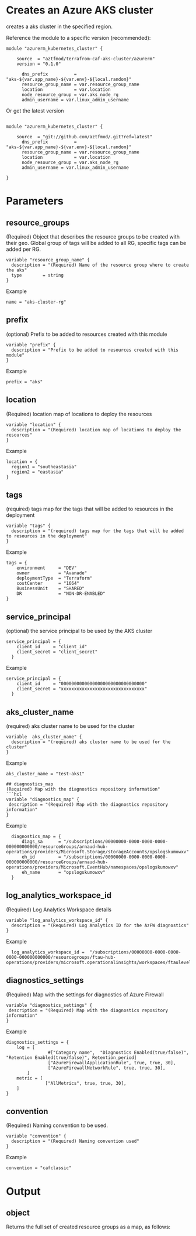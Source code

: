 
# Creates an Azure AKS cluster

creates a aks cluster in the specified region.

Reference the module to a specific version (recommended):

```hcl
module "azurerm_kubernetes_cluster" {

    source  = "aztfmod/terrafrom-caf-aks-cluster/azurerm"
    version = "0.1.0"
  
      dns_prefix          = "aks-${var.app_name}-${var.env}-${local.random}"
      resource_group_name = var.resource_group_name
      location            = var.location
      node_resource_group = var.aks_node_rg
      admin_username = var.linux_admin_username

```

Or get the latest version

```hcl

module "azurerm_kubernetes_cluster" {

    source  = "git://github.com/aztfmod/.git?ref=latest"
      dns_prefix          = "aks-${var.app_name}-${var.env}-${local.random}"
      resource_group_name = var.resource_group_name
      location            = var.location
      node_resource_group = var.aks_node_rg
      admin_username = var.linux_admin_username

}
```

# Parameters

## resource_groups

(Required) Object that describes the resource groups to be created with their geo.
Global group of tags will be added to all RG, specific tags can be added per RG.

```hcl
variable "resource_group_name" {
  description = "(Required) Name of the resource group where to create the aks"
  type        = string
}
```
Example
```hcl
name = "aks-cluster-rg"
```
## prefix

(optional) Prefix to be added to resources created with this module

```hcl
variable "prefix" {
  description = "Prefix to be added to resources created with this module"
}
```
Example
```hcl
prefix = "aks"
```

## location

(Required) location map of locations to deploy the resources

```hcl
variable "location" {
  description = "(Required) location map of locations to deploy the resources"
}
```
Example
```hcl
location = {
  region1 = "southeastasia"
  region2 = "eastasia"
}

```
## tags

(required) tags map for the tags that will be added to resources in the deployment

```hcl
variable "tags" {
  description = "(required) tags map for the tags that will be added to resources in the deployment"
}
```
Example
```hcl
tags = {
    environment     = "DEV"
    owner           = "Avanade"
    deploymentType  = "Terraform"
    costCenter      = "1664"
    BusinessUnit    = "SHARED"
    DR              = "NON-DR-ENABLED"
}
```
## service_principal

(optional) the service principal to be used by the AKS cluster

```hcl
service_principal = {
    client_id     = "client_id"
    client_secret = "client_secret"
  }
```
Example
```hcl
service_principal = {
    client_id     = "00000000000000000000000000000000"
    client_secret = "xxxxxxxxxxxxxxxxxxxxxxxxxxxxxxxx"
  }
```
## aks_cluster_name

(required) aks cluster name to be used for the cluster

```hcl
variable  aks_cluster_name" {
  description = "(required) aks cluster name to be used for the cluster"
}
```
Example
```hcl
aks_cluster_name = "test-aks1"
```




```
## diagnostics_map
(Required) Map with the diagnostics repository information"
```hcl
variable "diagnostics_map" {
 description = "(Required) Map with the diagnostics repository information"
}
```
Example
```hcl
  diagnostics_map = {
      diags_sa      = "/subscriptions/00000000-0000-0000-0000-000000000000/resourceGroups/arnaud-hub-operations/providers/Microsoft.Storage/storageAccounts/opslogskumowxv"
      eh_id         = "/subscriptions/00000000-0000-0000-0000-000000000000/resourceGroups/arnaud-hub-operations/providers/Microsoft.EventHub/namespaces/opslogskumowxv"
      eh_name       = "opslogskumowxv"
  }
```
## log_analytics_workspace_id
(Required) Log Analytics Workspace details
```hcl
variable "log_analytics_workspace_id" {
  description = "(Required) Log Analytics ID for the AzFW diagnostics"
}
```
Example
```hcl
  log_analytics_workspace_id =  "/subscriptions/00000000-0000-0000-0000-000000000000/resourcegroups/ftau-hub-operations/providers/microsoft.operationalinsights/workspaces/ftaulevel1"
```

## diagnostics_settings
(Required) Map with the settings for diagnostics of Azure Firewall
```hcl
variable "diagnostics_settings" {
 description = "(Required) Map with the diagnostics repository information"
}
```
Example

```hcl
diagnostics_settings = {
    log = [
                #["Category name",  "Diagnostics Enabled(true/false)", "Retention Enabled(true/false)", Retention_period] 
                ["AzureFirewallApplicationRule", true, true, 30],
                ["AzureFirewallNetworkRule", true, true, 30],
        ]
    metric = [
               ["AllMetrics", true, true, 30],
    ]
}
```

## convention
(Required) Naming convention to be used.
```hcl
variable "convention" {
  description = "(Required) Naming convention used"
}
```
Example
```hcl
convention = "cafclassic"
```

# Output

## object

Returns the full set of created resource groups as a map, as follows:

```hcl







```
